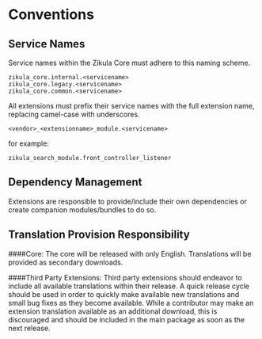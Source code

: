 Conventions
===========

Service Names
-------------
Service names within the Zikula Core must adhere to this naming scheme.

```
zikula_core.internal.<servicename>
zikula_core.legacy.<servicename>
zikula_core.common.<servicename>
```

All extensions must prefix their service names with the full extension name, replacing camel-case with underscores.
```
<vendor>_<extensionname>_module.<servicename>
```

for example:

`zikula_search_module.front_controller_listener`

Dependency Management
---------------------

Extensions are responsible to provide/include their own dependencies or create companion modules/bundles to do so.


Translation Provision Responsibility
------------------------------------

####Core:
The core will be released with only English. Translations will be provided as secondary downloads.

####Third Party Extensions:
Third party extensions should endeavor to include all available translations within their release. A quick release 
cycle should be used in order to quickly make available new translations and small bug fixes as they become available. 
While a contributor may make an extension translation available as an additional download, this is discouraged and 
should be included in the main package as soon as the next release.
